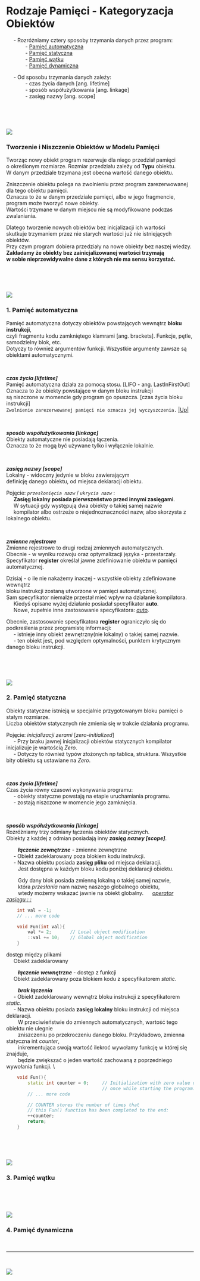 # Rodzaje Pamięci - Kategoryzacja Obiektów

&nbsp;&nbsp;&nbsp;&nbsp; - Rozróżniamy cztery sposoby trzymania danych przez program: \
&nbsp;&nbsp;&nbsp;&nbsp;&nbsp;&nbsp;&nbsp;&nbsp;&nbsp;&nbsp;&nbsp;&nbsp; - [Pamięć automatyczna](#1-pamięć-automatyczna) \
&nbsp;&nbsp;&nbsp;&nbsp;&nbsp;&nbsp;&nbsp;&nbsp;&nbsp;&nbsp;&nbsp;&nbsp; - [Pamięć statyczna](#2-pamięć-statyczna) \
&nbsp;&nbsp;&nbsp;&nbsp;&nbsp;&nbsp;&nbsp;&nbsp;&nbsp;&nbsp;&nbsp;&nbsp; - [Pamięć wątku](#3-pamięć-wątku) \
&nbsp;&nbsp;&nbsp;&nbsp;&nbsp;&nbsp;&nbsp;&nbsp;&nbsp;&nbsp;&nbsp;&nbsp; - [Pamięć dynamiczna](#4-pamięć-dynamiczna) 

&nbsp;&nbsp;&nbsp;&nbsp; - Od sposobu trzymania danych zależy: \
&nbsp;&nbsp;&nbsp;&nbsp;&nbsp;&nbsp;&nbsp;&nbsp;&nbsp;&nbsp;&nbsp;&nbsp; - czas życia danych [ang. lifetime] \
&nbsp;&nbsp;&nbsp;&nbsp;&nbsp;&nbsp;&nbsp;&nbsp;&nbsp;&nbsp;&nbsp;&nbsp; - sposób współużytkowania [ang. linkage] \
&nbsp;&nbsp;&nbsp;&nbsp;&nbsp;&nbsp;&nbsp;&nbsp;&nbsp;&nbsp;&nbsp;&nbsp; - zasięg nazwy [ang. scope]

<br/>
<br/>
<br/>

![](https://github.com/Ptysiek/resources/blob/master/Orn.png)
### Tworzenie i Niszczenie Obiektów w Modelu Pamięci 
Tworząc nowy obiekt program rezerwuje dla niego przedział pamięci \
o określonym rozmiarze. Rozmiar przedziału zależy od __Typu__ obiektu. \
W danym przedziale trzymana jest obecna wartość danego obiektu. 

Zniszczenie obiektu polega na zwolnieniu przez program zarezerwowanej dla tego obiektu pamięci. \
Oznacza to że w danym przedziale pamięci, albo w jego fragmencie, program może tworzyć nowe obiekty. \
Wartości trzymane w danym miejscu nie są modyfikowane podczas zwalaniania. 

Dlatego tworzenie nowych obiektów bez inicjalizacji ich wartości \
skutkuje trzymaniem przez nie starych wartości już nie istniejących obiektów. \
Przy czym program dobiera przedziały na nowe obiekty bez naszej wiedzy. \
__Zakładamy że obiekty bez zainicjalizowanej wartości trzymają \
w sobie nieprzewidywalne dane z których nie ma sensu korzystać.__


<br/>
<br/>
<br/>

![](https://github.com/Ptysiek/resources/blob/master/Orn.png)
### 1. Pamięć automatyczna
Pamięć automatyczna dotyczy obiektów powstających wewnątrz **bloku instrukcji**, \
czyli fragmentu kodu zamkniętego klamrami [ang. brackets]. Funkcje, pętle, samodzielny blok, etc. \
Dotyczy to również argumentów funkcji. Wszystkie argumenty zawsze są obiektami automatycznymi.

<br/>

***czas życia [lifetime]*** \
Pamięć automatyczna działa za pomocą stosu. [LIFO - ang. LastInFirstOut] \
Oznacza to że obiekty powstające w danym bloku instrukcji \
są niszczone w momencie gdy program go opuszcza. [czas życia bloku instrukcji] \
`Zwolnienie zarezerwowanej pamięci nie oznacza jej wyczyszczenia.` [|Up|](#tworzenie-i-niszczenie-obiektów-w-modelu-pamięci) 

<br/>

***sposób współużytkowania [linkage]*** \
Obiekty automatyczne nie posiadają łączenia. \
Oznacza to że mogą być używane tylko i wyłącznie lokalnie.

<br/>

***zasięg nazwy [scope]*** \
Lokalny - widoczny jedynie w bloku zawierającym \
definicję danego obiektu, od miejsca deklaracji obiektu.

Pojęcie: *`przesłonięcia nazw`* / *`ukrycia nazw`* : \
&nbsp;&nbsp;&nbsp;&nbsp; __Zasięg lokalny posiada pierwszeństwo przed innymi zasięgami__. \
&nbsp;&nbsp;&nbsp;&nbsp; W sytuacji gdy występują dwa obiekty o takiej samej nazwie \
&nbsp;&nbsp;&nbsp;&nbsp; kompilator albo ostrzeże o niejednoznaczności nazw, albo skorzysta z lokalnego obiektu.

<br/>

***zmienne rejestrowe*** \
Zmienne rejestrowe to drugi rodzaj zmiennych automatycznych. \
Obecnie - w wyniku rozwoju oraz optymalizacji języka - przestarzały. \
Specyfikator __register__  określał jawne zdefiniowanie obiektu w pamięci automatycznej. 

Dzisiaj - o ile nie nakażemy inaczej - wszystkie obiekty zdefiniowane wewnątrz \
bloku instrukcji zostaną utworzone w pamięci automatycznej. \
Sam specyfikator niemalże przestał mieć wpływ na działanie kompilatora. \
&nbsp;&nbsp;&nbsp;&nbsp; Kiedyś opisane wyżej działanie posiadał specyfikator __auto__. \
&nbsp;&nbsp;&nbsp;&nbsp; Nowe, zupełnie inne zastosowanie specyfikatora: [*auto*]().

Obecnie, zastosowanie specyfikatora __register__ ograniczyło się do podkreślenia przez programistę informacji: \
&nbsp;&nbsp;&nbsp;&nbsp; - istnieje inny obiekt zewnętrzny(nie lokalny) o takiej samej nazwie. \
&nbsp;&nbsp;&nbsp;&nbsp; - ten obiekt jest, pod względem optymalności, punktem krytycznym danego bloku instrukcji.

<br/>
<br/>
<br/>

![](https://github.com/Ptysiek/resources/blob/master/Orn.png)
### 2. Pamięć statyczna
Obiekty statyczne istnieją w specjalnie przygotowanym bloku pamięci o stałym rozmiarze. \
Liczba obiektów statycznych nie zmienia się w trakcie działania programu. 

Pojęcie: *inicjalizacji zerami* [*zero-initialized*] \
&nbsp;&nbsp;&nbsp;&nbsp; - Przy braku jawnej inicjalizacji obiektów statycznych kompilator inicjalizuje je wartością _Zero_. \
&nbsp;&nbsp;&nbsp;&nbsp; - Dotyczy to również typów złożonych np tablica, struktura. Wszystkie bity obiektu są ustawiane na _Zero_.

<br/>

***czas życia [lifetime]*** \
Czas życia równy czasowi wykonywania programu: \
&nbsp;&nbsp;&nbsp;&nbsp; - obiekty statyczne powstają na etapie uruchamiania programu. \
&nbsp;&nbsp;&nbsp;&nbsp; - zostają niszczone w momencie jego zamknięcia. 

<br/>

***sposób współużytkowania [linkage]*** \
Rozróżniamy trzy odmiany łączenia obiektów statycznych. \
Obiekty z każdej z odmian posiadają inny ***zasięg nazwy [scope]***.

&nbsp;&nbsp;&nbsp;&nbsp;&nbsp;&nbsp;&nbsp;  ***łączenie zewnętrzne*** - zmienne zewnętrzne \
&nbsp;&nbsp;&nbsp;&nbsp; - Obiekt zadeklarowany poza blokiem kodu instrukcji. \
&nbsp;&nbsp;&nbsp;&nbsp; - Nazwa obiektu posiada __zasięg pliku__ od miejsca deklaracji. \
&nbsp;&nbsp;&nbsp;&nbsp;&nbsp;&nbsp;&nbsp; Jest dostępna w każdym bloku kodu poniżej deklaracji obiektu. 

&nbsp;&nbsp;&nbsp;&nbsp;&nbsp;&nbsp;&nbsp; Gdy dany blok posiada zmienną lokalną o takiej samej nazwie, \
&nbsp;&nbsp;&nbsp;&nbsp;&nbsp;&nbsp;&nbsp; która _przesłania_ nam nazwę naszego globalnego obiektu, \
&nbsp;&nbsp;&nbsp;&nbsp;&nbsp;&nbsp;&nbsp; wtedy możemy wskazać jawnie na obiekt globalny. &nbsp;&nbsp;&nbsp;&nbsp; [*operator zasięgu : :*]()
``` cpp
    int val = -1;
    // ... more code

    void Fun(int val){    
        val *= 2;       // Local object modification
        ::val += 10;    // Global object modification
    }
```

dostęp między plikami \
&nbsp;&nbsp;&nbsp;&nbsp; Obiekt zadeklarowany 

&nbsp;&nbsp;&nbsp;&nbsp;&nbsp;&nbsp;&nbsp;  ***łączenie wewnętrzne*** - dostęp z funkcji \
&nbsp;&nbsp;&nbsp;&nbsp; Obiekt zadeklarowany poza blokiem kodu z specyfikatorem _static_. 

&nbsp;&nbsp;&nbsp;&nbsp;&nbsp;&nbsp;&nbsp;  ***brak łączenia*** \
&nbsp;&nbsp;&nbsp;&nbsp; - Obiekt zadeklarowany wewnątrz bloku instrukcji z specyfikatorem _static_. \
&nbsp;&nbsp;&nbsp;&nbsp; - Nazwa obiektu posiada __zasięg lokalny__ bloku instrukcji od miejsca deklaracji. \
&nbsp;&nbsp;&nbsp;&nbsp;&nbsp;&nbsp;&nbsp; W przeciwieństwie do zmiennych automatycznych, wartość tego obiektu nie ulegnie \
&nbsp;&nbsp;&nbsp;&nbsp;&nbsp;&nbsp;&nbsp; zniszczeniu po przekroczeniu danego bloku. Przykładowo, zmienna statyczna int _counter_, \
&nbsp;&nbsp;&nbsp;&nbsp;&nbsp;&nbsp;&nbsp; inkrementująca swoją wartość ilekroć wywołamy funkcję w której się znajduje, \
&nbsp;&nbsp;&nbsp;&nbsp;&nbsp;&nbsp;&nbsp; będzie zwiększać o jeden wartość zachowaną z poprzedniego wywołania funkcji. \
``` cpp
    void Fun(){
        static int counter = 0;     // Initialization with zero value occurs only 
                                    // once while starting the program. 
        // ... more code

        // COUNTER stores the number of times that 
        // this Fun() function has been completed to the end: 
        ++counter;
        return;
    }
```
<br/>
<br/>
<br/>

![](https://github.com/Ptysiek/resources/blob/master/Orn.png)
### 3. Pamięć wątku

<br/>
<br/>
<br/>

![](https://github.com/Ptysiek/resources/blob/master/Orn.png)
### 4. Pamięć dynamiczna

<br/>

------------
<br/>

![](https://github.com/Ptysiek/resources/blob/master/Ver2.PNG)

